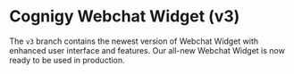 # Cognigy Webchat Widget (v3)

The `v3` branch contains the newest version of Webchat Widget with enhanced user interface and features. Our all-new Webchat Widget is now ready to be used in production.